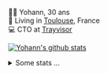 <p>
  👨🏻 <bold>Yohann</bold>, 30 ans<br/>
  💼 Living in <a href="https://www.google.com/maps?q=toulouse">Toulouse</a>, France<br/>
  💻 CTO at <a href="https://trayvisor.com/">Trayvisor</a><br/>
</p>

<a href="https://github.com/anuraghazra/github-readme-stats"><img align="center" src="https://github-readme-stats-dviw-8taegaswk-yohann84ls-projects.vercel.app//api?username=yohann84L&show_icons=true&include_all_commits=true" alt="Yohann's github stats" /> </a>


<details>
  <summary>Some stats ...</summary><br/>
  

<!--START_SECTION:waka-->
![Code Time](http://img.shields.io/badge/Code%20Time-1%2C262%20hrs%2031%20mins-blue)

![Profile Views](http://img.shields.io/badge/Profile%20Views-0-blue)

**🐱 My GitHub Data** 

> 📦 441.0 kB Used in GitHub's Storage 
 > 
> 🏆 436 Contributions in the Year 2025
 > 
> 🚫 Not Opted to Hire
 > 
> 📜 26 Public Repositories 
 > 
> 🔑 21 Private Repositories 
 > 
**I'm an Early 🐤** 

```text
🌞 Morning                27393 commits       ███████░░░░░░░░░░░░░░░░░░   29.56 % 
🌆 Daytime                53720 commits       ██████████████░░░░░░░░░░░   57.96 % 
🌃 Evening                11429 commits       ███░░░░░░░░░░░░░░░░░░░░░░   12.33 % 
🌙 Night                  142 commits         ░░░░░░░░░░░░░░░░░░░░░░░░░   00.15 % 
```
📅 **I'm Most Productive on Wednesday** 

```text
Monday                   17886 commits       █████░░░░░░░░░░░░░░░░░░░░   19.30 % 
Tuesday                  17415 commits       █████░░░░░░░░░░░░░░░░░░░░   18.79 % 
Wednesday                18945 commits       █████░░░░░░░░░░░░░░░░░░░░   20.44 % 
Thursday                 18775 commits       █████░░░░░░░░░░░░░░░░░░░░   20.26 % 
Friday                   17944 commits       █████░░░░░░░░░░░░░░░░░░░░   19.36 % 
Saturday                 672 commits         ░░░░░░░░░░░░░░░░░░░░░░░░░   00.73 % 
Sunday                   1047 commits        ░░░░░░░░░░░░░░░░░░░░░░░░░   01.13 % 
```


📊 **This Week I Spent My Time On** 

```text
🕑︎ Time Zone: Europe/Paris

💬 Programming Languages: 
Image (svg)              12 hrs 23 mins      ███████████████████░░░░░░   76.87 % 
Other                    2 hrs 36 mins       ████░░░░░░░░░░░░░░░░░░░░░   16.21 % 
HTTP Request             1 hr 6 mins         ██░░░░░░░░░░░░░░░░░░░░░░░   06.92 % 

🔥 Editors: 
Zed                      15 hrs 41 mins      ████████████████████████░   97.36 % 
Postman                  25 mins             █░░░░░░░░░░░░░░░░░░░░░░░░   02.64 % 

💻 Operating System: 
Mac                      16 hrs 7 mins       █████████████████████████   100.00 % 
```

**I Mostly Code in Python** 

```text
Python                   26 repos            ██████████████░░░░░░░░░░░   54.17 % 
Jupyter Notebook         4 repos             ██░░░░░░░░░░░░░░░░░░░░░░░   08.33 % 
JavaScript               3 repos             ██░░░░░░░░░░░░░░░░░░░░░░░   06.25 % 
HTML                     2 repos             █░░░░░░░░░░░░░░░░░░░░░░░░   04.17 % 
Shell                    1 repo              █░░░░░░░░░░░░░░░░░░░░░░░░   02.08 % 
```




 Last Updated on 14/06/2025 00:45:43 UTC
<!--END_SECTION:waka-->
